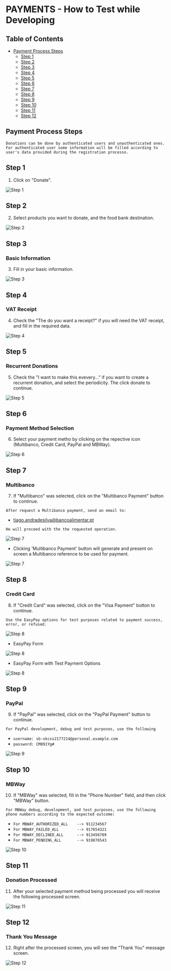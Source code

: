 # PAYMENTS - How to Test while Developing

## Table of Contents
- [Payment Process Steps](#payment-process-steps)
    - [Step 1](#step-1)
    - [Step 2](#step-2)
    - [Step 3](#step-3)
    - [Step 4](#step-4)
    - [Step 5](#step-5)
    - [Step 6](#step-6)
    - [Step 7](#step-7)
    - [Step 8](#step-8)
    - [Step 9](#step-9)
    - [Step 10](#step-10)
    - [Step 11](#step-11)
    - [Step 12](#step-12)

## Payment Process Steps

``Donations can be done by authenticated users and unauthenticated ones. For authenticated user some information will be filled according to user's data provided during the registration processo.``

## Step 1

1. Click on "Donate".

![Step 1](images/payments/payment-0001.png)

## Step 2

2. Select products you want to donate, and the food bank destination. 

![Step 2](images/payments/payment-0002.png)

## Step 3

### Basic Information

3. Fill in your basic information.

![Step 3](images/payments/payment-0003.png)

## Step 4

### VAT Receipt

4. Check the "The do you want a receipt?" if you will need the VAT receipt, and fill in the required data. 

![Step 4](images/payments/payment-0004.png)

## Step 5

### Recurrent Donations

5. Check the "I want to make this evevery..." if you want to create a recurrent donation, and select the periodicity. The click donate to continue.

![Step 5](images/payments/payment-0005.png)

## Step 6

### Payment Method Selection

6. Select your payment metho by clicking on the repective icon (Multibanco, Credit Card, PayPal and MBWay).

![Step 6](images/payments/payment-0006.png)

## Step 7

### Multibanco

7. If "Multibanco" was selected, click on the "Multibanco Payment" button to continue.

``After request a Multibanco payment, send an email to:``

* tiago.andradesilva@bancoalimentar.pt

``He will proceed with the the requested operation.``

![Step 7](images/payments/payment-0007.png)

* Clicking 'Multibanco Payment' button will generate and present on screen a Multibanco reference to be used for payment.

![Step 7](images/payments/payment-0007-001.png)

## Step 8

### Credit Card

8. If "Credit Card" was selected, click on the "Visa Payment" button to continue.

``Use the EasyPay options for test purposes related to payment success, error, or refused.``

![Step 8](images/payments/payment-0008.png)

* EasyPay Form

![Step 8](images/payments/payment-0008-001.png)

* EasyPay Form with Test Payment Options

![Step 8](images/payments/payment-0008-002.png)

## Step 9

### PayPal

9. If "PayPal" was selected, click on the "PayPal Payment" button to continue.

``For PayPal development, debug and test purposes, use the following``

* ``username: sb-xkcxs2177214@personal.example.com``
* ``password: CM891Yg#``

![Step 9](images/payments/payment-0009.png)

## Step 10

### MBWay

10. If "MBWay" was selected, fill in the "Phone Number" field, and then click "MBWay" button.

``For MBWay debug, development, and test purposes, use the following phone numbers according to the expected outcome:``

* ``For MBWAY_AUTHORIZED_ALL    --> 911234567``
* ``For MBWAY_FAILED_ALL        --> 917654321``
* ``For MBWAY_DECLINED_ALL      --> 913456789``
* ``For MBWAY_PENDING_ALL       --> 919876543``

![Step 10](images/payments/payment-0010.png)

## Step 11

### Donation Processed

11. After your selected payment method being processed you will receive the following processed screen.

![Step 11](images/payments/payment-0011-donation-processed.png)

## Step 12

### Thank You Message

12. Right after the processed screen, you will see the "Thank You" message screen.

![Step 12](images/payments/payment-0012-thankyou.png)